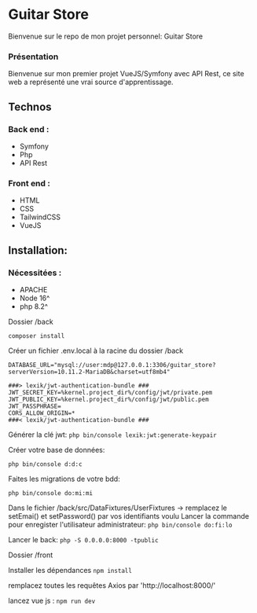 # Guitar Store

Bienvenue sur le repo de mon projet personnel: Guitar Store

### Présentation

Bienvenue sur mon premier projet VueJS/Symfony avec API Rest,
ce site web a représenté une vrai source d'apprentissage.

## Technos

### Back end :
-   Symfony
-   Php
-   API Rest

### Front end :
-   HTML
-   CSS
-   TailwindCSS
-   VueJS

##   Installation:

### Nécessitées :
- APACHE
- Node 16^
- php 8.2^

Dossier /back

`
composer install
`

Créer un fichier .env.local à la racine du dossier /back

```
DATABASE_URL="mysql://user:mdp@127.0.0.1:3306/guitar_store?serverVersion=10.11.2-MariaDB&charset=utf8mb4"

###> lexik/jwt-authentication-bundle ###
JWT_SECRET_KEY=%kernel.project_dir%/config/jwt/private.pem
JWT_PUBLIC_KEY=%kernel.project_dir%/config/jwt/public.pem
JWT_PASSPHRASE=
CORS_ALLOW_ORIGIN=*
###< lexik/jwt-authentication-bundle ###
```

Générer la clé jwt:
`
php bin/console lexik:jwt:generate-keypair
`

Créer votre base de données:

`
php bin/console d:d:c
`

Faites les migrations de votre bdd:

`
php bin/console do:mi:mi
`

Dans le fichier /back/src/DataFixtures/UserFixtures -> remplacez le setEmai() et setPassword() par vos identifiants voulu
Lancer la commande pour enregister l'utilisateur administrateur:
`
php bin/console do:fi:lo
`


Lancer le back:
`
php -S 0.0.0.0:8000 -tpublic
`

Dossier /front

Installer les dépendances
`
npm install
`

remplacez toutes les requêtes Axios par 'http://localhost:8000/'

lancez vue js :
`
npm run dev
`
